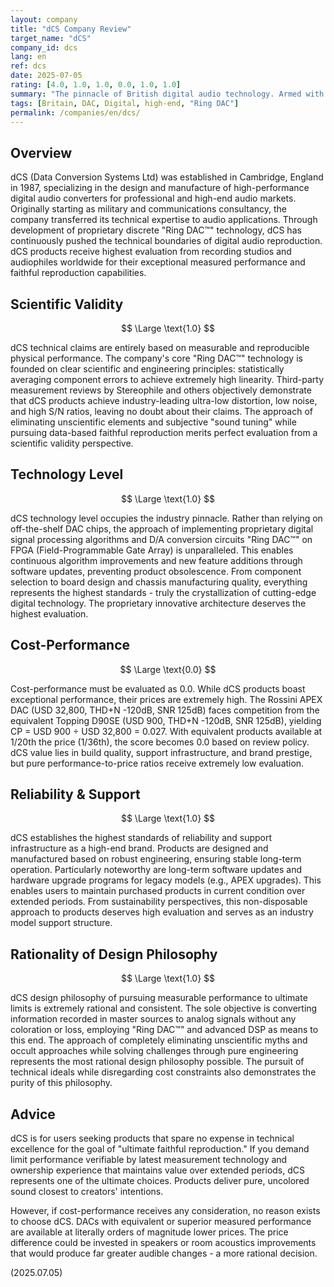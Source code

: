 ```yaml
---
layout: company
title: "dCS Company Review"
target_name: "dCS"
company_id: dcs
lang: en
ref: dcs
date: 2025-07-05
rating: [4.0, 1.0, 1.0, 0.0, 1.0, 1.0]
summary: "The pinnacle of British digital audio technology. Armed with proprietary FPGA-based 'Ring DAC™' technology, dCS continuously pushes the limits of measured performance. Their sound represents the crystallization of engineering dedicated to achieving the most faithful reproduction possible to master sources. However, the astronomical cost of achieving this exceptional performance results in zero cost-performance evaluation, as equivalent measured performance exists at 1/30th the price."
tags: [Britain, DAC, Digital, high-end, "Ring DAC"]
permalink: /companies/en/dcs/
---
```


## Overview

dCS (Data Conversion Systems Ltd) was established in Cambridge, England in 1987, specializing in the design and manufacture of high-performance digital audio converters for professional and high-end audio markets. Originally starting as military and communications consultancy, the company transferred its technical expertise to audio applications. Through development of proprietary discrete "Ring DAC™" technology, dCS has continuously pushed the technical boundaries of digital audio reproduction. dCS products receive highest evaluation from recording studios and audiophiles worldwide for their exceptional measured performance and faithful reproduction capabilities.

## Scientific Validity

$$ \Large \text{1.0} $$

dCS technical claims are entirely based on measurable and reproducible physical performance. The company's core "Ring DAC™" technology is founded on clear scientific and engineering principles: statistically averaging component errors to achieve extremely high linearity. Third-party measurement reviews by Stereophile and others objectively demonstrate that dCS products achieve industry-leading ultra-low distortion, low noise, and high S/N ratios, leaving no doubt about their claims. The approach of eliminating unscientific elements and subjective "sound tuning" while pursuing data-based faithful reproduction merits perfect evaluation from a scientific validity perspective.

## Technology Level

$$ \Large \text{1.0} $$

dCS technology level occupies the industry pinnacle. Rather than relying on off-the-shelf DAC chips, the approach of implementing proprietary digital signal processing algorithms and D/A conversion circuits "Ring DAC™" on FPGA (Field-Programmable Gate Array) is unparalleled. This enables continuous algorithm improvements and new feature additions through software updates, preventing product obsolescence. From component selection to board design and chassis manufacturing quality, everything represents the highest standards - truly the crystallization of cutting-edge digital technology. The proprietary innovative architecture deserves the highest evaluation.

## Cost-Performance

$$ \Large \text{0.0} $$

Cost-performance must be evaluated as 0.0. While dCS products boast exceptional performance, their prices are extremely high. The Rossini APEX DAC (USD 32,800, THD+N -120dB, SNR 125dB) faces competition from the equivalent Topping D90SE (USD 900, THD+N -120dB, SNR 125dB), yielding CP = USD 900 ÷ USD 32,800 = 0.027. With equivalent products available at 1/20th the price (1/36th), the score becomes 0.0 based on review policy. dCS value lies in build quality, support infrastructure, and brand prestige, but pure performance-to-price ratios receive extremely low evaluation.

## Reliability & Support

$$ \Large \text{1.0} $$

dCS establishes the highest standards of reliability and support infrastructure as a high-end brand. Products are designed and manufactured based on robust engineering, ensuring stable long-term operation. Particularly noteworthy are long-term software updates and hardware upgrade programs for legacy models (e.g., APEX upgrades). This enables users to maintain purchased products in current condition over extended periods. From sustainability perspectives, this non-disposable approach to products deserves high evaluation and serves as an industry model support structure.

## Rationality of Design Philosophy

$$ \Large \text{1.0} $$

dCS design philosophy of pursuing measurable performance to ultimate limits is extremely rational and consistent. The sole objective is converting information recorded in master sources to analog signals without any coloration or loss, employing "Ring DAC™" and advanced DSP as means to this end. The approach of completely eliminating unscientific myths and occult approaches while solving challenges through pure engineering represents the most rational design philosophy possible. The pursuit of technical ideals while disregarding cost constraints also demonstrates the purity of this philosophy.

## Advice

dCS is for users seeking products that spare no expense in technical excellence for the goal of "ultimate faithful reproduction." If you demand limit performance verifiable by latest measurement technology and ownership experience that maintains value over extended periods, dCS represents one of the ultimate choices. Products deliver pure, uncolored sound closest to creators' intentions.

However, if cost-performance receives any consideration, no reason exists to choose dCS. DACs with equivalent or superior measured performance are available at literally orders of magnitude lower prices. The price difference could be invested in speakers or room acoustics improvements that would produce far greater audible changes - a more rational decision.

(2025.07.05)